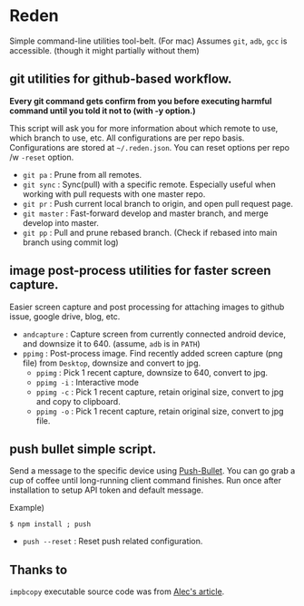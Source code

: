 # Reden

Simple command-line utilities tool-belt. (For mac) Assumes `git`, `adb`, `gcc` is accessible. (though it might partially without them)

## git utilities for github-based workflow.

**Every git command gets confirm from you before executing harmful command until you told it not to (with -y option.)**

This script will ask you for more information about which remote to use, which branch to use, etc. All configurations are per repo basis.
Configurations are stored at `~/.reden.json`. You can reset options per repo /w `-reset` option.

* `git pa` : Prune from all remotes.
* `git sync` : Sync(pull) with a specific remote. Especially useful when working with pull requests with one master repo.
* `git pr` : Push current local branch to origin, and open pull request page.
* `git master` : Fast-forward develop and master branch, and merge develop into master.
* `git pp` : Pull and prune rebased branch. (Check if rebased into main branch using commit log)

## image post-process utilities for faster screen capture.

Easier screen capture and post processing for attaching images to github issue, google drive, blog, etc.

* `andcapture` : Capture screen from currently connected android device, and downsize it to 640. (assume, `adb` is in `PATH`)
* `ppimg` : Post-process image. Find recently added screen capture (png file) from `Desktop`, downsize and convert to jpg.
  * `ppimg` : Pick 1 recent capture, downsize to 640, convert to jpg.
  * `ppimg -i` : Interactive mode
  * `ppimg -c` : Pick 1 recent capture, retain original size, convert to jpg and copy to clipboard.
  * `ppimg -o` : Pick 1 recent capture, retain original size, convert to jpg file.
  
## push bullet simple script.

Send a message to the specific device using [Push-Bullet](https://www.pushbullet.com/). You can go grab a cup of coffee until long-running client command finishes. Run once after installation to setup API token and default message.

Example)

```
$ npm install ; push
```

* `push --reset` : Reset push related configuration.

## Thanks to

`impbcopy` executable source code was from [Alec's article](http://www.alecjacobson.com/weblog/?p=3816).
